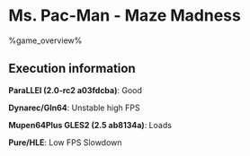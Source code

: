 # Ms. Pac-Man - Maze Madness 

%game_overview%

## Execution information

**ParaLLEl (2.0-rc2 a03fdcba)**: Good

**Dynarec/Gln64**: Unstable high FPS

**Mupen64Plus GLES2 (2.5 ab8134a)**: Loads

**Pure/HLE**: Low FPS Slowdown